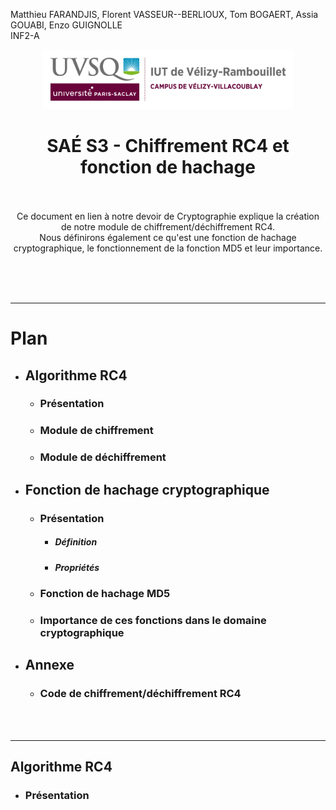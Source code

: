 Matthieu FARANDJIS, Florent VASSEUR--BERLIOUX, Tom BOGAERT, Assia GOUABI, Enzo GUIGNOLLE<br>
INF2-A

<div align="center">
<img height="95" width="400" src="../img/IUT_Velizy_Villacoublay_logo_2020_ecran.png" title="logo uvsq vélizy"/>

# SAÉ S3 - Chiffrement RC4 et fonction de hachage

<br><br>
Ce document en lien à notre devoir de Cryptographie explique la création de notre module de chiffrement/déchiffrement RC4.<br>
Nous définirons également ce qu'est une fonction de hachage cryptographique, le fonctionnement de la fonction MD5 et leur importance.<br>
<br>
</div>

<br><br>

---

# Plan
- ## Algorithme RC4
  - ### Présentation
  - ### Module de chiffrement
  - ### Module de déchiffrement
- ## Fonction de hachage cryptographique
  - ### Présentation
    - ##### Définition
    - ##### Propriétés
  - ### Fonction de hachage MD5
  - ### Importance de ces fonctions dans le domaine cryptographique
- ## Annexe
  - ### Code de chiffrement/déchiffrement RC4

<br><br>

---

## Algorithme RC4
- ### Présentation